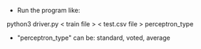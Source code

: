 - Run the program like:

python3 driver.py \< train file \> \< test.csv file \> perceptron_type

- "perceptron_type" can be: standard, voted, average
